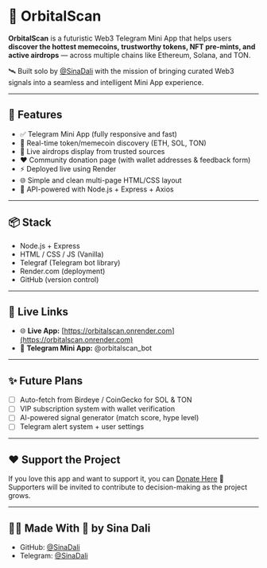 # 🚀 OrbitalScan

**OrbitalScan** is a futuristic Web3 Telegram Mini App that helps users **discover the hottest memecoins, trustworthy tokens, NFT pre-mints, and active airdrops** — across multiple chains like Ethereum, Solana, and TON.

🛰️ Built solo by [@SinaDali](https://github.com/SinaDali) with the mission of bringing curated Web3 signals into a seamless and intelligent Mini App experience.

---

## 🔮 Features

- ✅ Telegram Mini App (fully responsive and fast)
- 🧠 Real-time token/memecoin discovery (ETH, SOL, TON)
- 🎁 Live airdrops display from trusted sources
- ❤️ Community donation page (with wallet addresses & feedback form)
- ⚡ Deployed live using Render
- 🌐 Simple and clean multi-page HTML/CSS layout
- 🔗 API-powered with Node.js + Express + Axios

---

## 📦 Stack

- Node.js + Express
- HTML / CSS / JS (Vanilla)
- Telegraf (Telegram bot library)
- Render.com (deployment)
- GitHub (version control)

---

## 🔗 Live Links

- 🌐 **Live App:** [[https://orbitalscan.onrender.com](https://orbitalscan.onrender.com) ](https://orbitalscan.onrender.com) 
- 🤖 **Telegram Mini App:** @orbitalscan_bot  

---

## ✨ Future Plans

- [ ] Auto-fetch from Birdeye / CoinGecko for SOL & TON
- [ ] VIP subscription system with wallet verification
- [ ] AI-powered signal generator (match score, hype level)
- [ ] Telegram alert system + user settings

---

## ❤️ Support the Project

If you love this app and want to support it, you can [Donate Here](https://orbitalscan.onrender.com/donate.html) 🙌  
Supporters will be invited to contribute to decision-making as the project grows.

---

## 👨‍💻 Made With 💙 by Sina Dali

- GitHub: [@SinaDali](https://github.com/SinaDali)
- Telegram: [@SinaDali](https://t.me/SinaDali)
